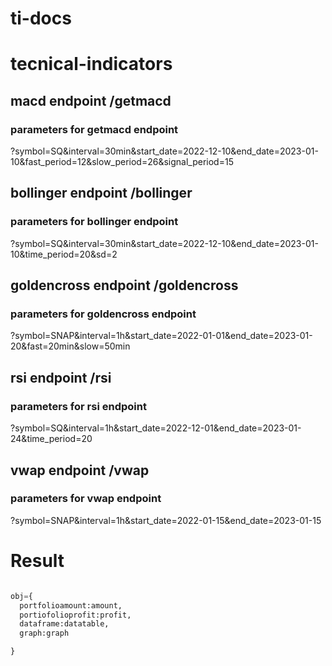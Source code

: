 # ti-docs



# tecnical-indicators



## macd endpoint     /getmacd
### parameters for getmacd endpoint
?symbol=SQ&interval=30min&start_date=2022-12-10&end_date=2023-01-10&fast_period=12&slow_period=26&signal_period=15

## bollinger endpoint   /bollinger
### parameters for bollinger endpoint
?symbol=SQ&interval=30min&start_date=2022-12-10&end_date=2023-01-10&time_period=20&sd=2

## goldencross endpoint    /goldencross
### parameters for goldencross endpoint
?symbol=SNAP&interval=1h&start_date=2022-01-01&end_date=2023-01-20&fast=20min&slow=50min

## rsi endpoint   /rsi
### parameters for rsi endpoint
?symbol=SQ&interval=1h&start_date=2022-12-01&end_date=2023-01-24&time_period=20

## vwap endpoint    /vwap
### parameters for vwap endpoint
?symbol=SNAP&interval=1h&start_date=2022-01-15&end_date=2023-01-15

# Result

```python 

obj={
  portfolioamount:amount,
  portiofolioprofit:profit,
  dataframe:datatable,
  graph:graph

}
```
